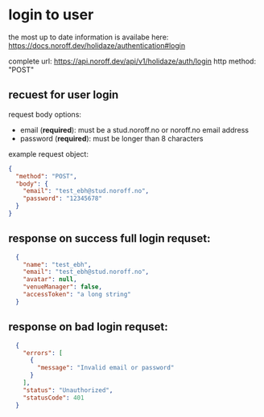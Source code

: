 # login to user

the most up to date information is availabe here: https://docs.noroff.dev/holidaze/authentication#login

complete url: https://api.noroff.dev/api/v1/holidaze/auth/login
http method: "POST"

## recuest for user login

request body options:
- email (**required**): must be a stud.noroff.no or noroff.no email address
- password (**required**): must be longer than 8 characters

example request object:
```json
{
  "method": "POST",
  "body": {
    "email": "test_ebh@stud.noroff.no",
    "password": "12345678"
  }
}
```


## response on success full login requset:
```json
  {
    "name": "test_ebh",
    "email": "test_ebh@stud.noroff.no",
    "avatar": null,
    "venueManager": false,
    "accessToken": "a long string"
  }
```

## response on bad login requset:

```json
  {
    "errors": [
      {
        "message": "Invalid email or password"
      }
    ],
    "status": "Unauthorized",
    "statusCode": 401
  }
```